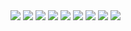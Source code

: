 <img src="https://img.shields.io/badge/Ubuntu-E95420?style=for-the-badge&logo=ubuntu&logoColor=white">
<img src="https://img.shields.io/badge/Windows-0078D6?style=for-the-badge&logo=windows&logoColor=white"> 
<img src="https://img.shields.io/badge/%3CServer%3E-%237289DA.svg?style=for-the-badge&logo=discord&logoColor=white">
<img src="https://img.shields.io/badge/armandobo._17-%23E4405F.svg?style=for-the-badge&logo=Instagram&logoColor=white">
<img src="https://img.shields.io/badge/ProtonMail-8B89CC?style=for-the-badge&logo=protonmail&logoColor=white">
<img src="https://img.shields.io/badge/Telegram-2CA5E0?style=for-the-badge&logo=telegram&logoColor=white">
<img src="https://img.shields.io/badge/armandobo._17-%231DA1F2.svg?style=for-the-badge&logo=Twitter&logoColor=white">
<img src="(https://img.shields.io/badge/Apple-%23000000.svg?style=for-the-badge&logo=apple&logoColor=white">
<img src="https://img.shields.io/badge/App_Store-0D96F6?style=for-the-badge&logo=app-store&logoColor=white">
